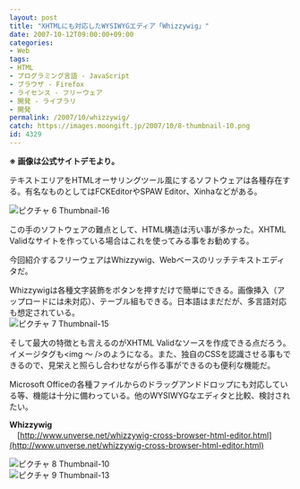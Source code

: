 ```yaml
---
layout: post
title: "XHTMLにも対応したWYSIWYGエディア「Whizzywig」"
date: 2007-10-12T09:00:00+09:00
categories:
- Web
tags: 
- HTML
- プログラミング言語 - JavaScript
- ブラウザ - Firefox
- ライセンス - フリーウェア
- 開発 - ライブラリ
- 開発
permalink: /2007/10/whizzywig/
catch: https://images.moongift.jp/2007/10/8-thumbnail-10.png
id: 4329
---
```

 **※ 画像は公式サイトデモより。**   
  
テキストエリアをHTMLオーサリングツール風にするソフトウェアは各種存在する。有名なものとしてはFCKEditorやSPAW Editor、Xinhaなどがある。   
  
 ![ピクチャ 6 Thumbnail-16](https://images.moongift.jp/2007/10/6-thumbnail-16.png)  
  
この手のソフトウェアの難点として、HTML構造は汚い事が多かった。XHTML Validなサイトを作っている場合はこれを使ってみる事をお勧めする。   
  
今回紹介するフリーウェアはWhizzywig、Webベースのリッチテキストエディタだ。   
<!--more-->  
Whizzywigは各種文字装飾をボタンを押すだけで簡単にできる。画像挿入（アップロードには未対応）、テーブル組もできる。日本語はまだだが、多言語対応も想定されている。   
 ![ピクチャ 7 Thumbnail-15](https://images.moongift.jp/2007/10/7-thumbnail-15.png)  
  
そして最大の特徴とも言えるのがXHTML Validなソースを作成できる点だろう。イメージタグも\<img 〜 /\>のようになる。また、独自のCSSを認識させる事もできるので、見栄えと照らし合わせながら作る事ができるのも便利な機能だ。   
  
Microsoft Officeの各種ファイルからのドラッグアンドドロップにも対応している等、機能は十分に備わっている。他のWYSIWYGなエディタと比較、検討されたい。   
  
**Whizzywig**   
　[http://www.unverse.net/whizzywig-cross-browser-html-editor.html](http://www.unverse.net/whizzywig-cross-browser-html-editor.html)  
  
 ![ピクチャ 8 Thumbnail-10](https://images.moongift.jp/2007/10/8-thumbnail-10.png)  
 ![ピクチャ 9 Thumbnail-13](https://images.moongift.jp/2007/10/9-thumbnail-13.png)